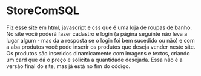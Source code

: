 # StoreComSQL

Fiz esse site em html, javascript e css que é uma loja de roupas de banho. No site você poderá fazer cadastro e login (a página seguinte não leva a lugar algum - mas da a resposta se o login  foi bem sucedido ou não) e com a aba produtos você pode inserir os produtos que deseja vender neste site. Os produtos são inseridos dinamicamente com imagens e textos, criando um card que dá o preço e solicita a quantidade desejada. Essa não é a versão final do site, mas já está no fim do código.
